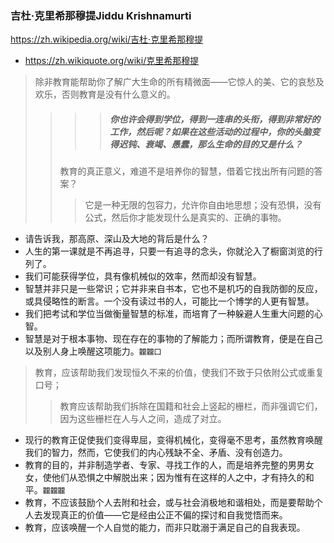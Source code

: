 ### 吉杜·克里希那穆提Jiddu Krishnamurti
https://zh.wikipedia.org/wiki/吉杜·克里希那穆提
- https://zh.wikiquote.org/wiki/克里希那穆提
>除非教育能帮助你了解广大生命的所有精微面——它惊人的美、它的哀愁及欢乐，否则教育是没有什么意义的。
>>>>##### 你也许会得到学位，得到一连串的头衔，得到非常好的工作，然后呢？如果在这些活动的过程中，你的头脑变得迟钝、衰竭、愚蠢，那么生命的目的又是什么？
>>教育的真正意义，难道不是培养你的智慧，借着它找出所有问题的答案？
>>>它是一种无限的包容力，允许你自由地思想；没有恐惧，没有公式，然后你才能发现什么是真实的、正确的事物。
- 请告诉我，那高原、深山及大地的背后是什么？
- 人生的第一课就是不再追寻，只要一有追寻的念头，你就沦入了橱窗浏览的行列了。
- 我们可能获得学位，具有像机械似的效率，然而却没有智慧。
- 智慧并非只是一些常识；它并非来自书本，它也不是机巧的自我防御的反应，或具侵略性的断言。一个没有读过书的人，可能比一个博学的人更有智慧。
- 我们把考试和学位当做衡量智慧的标准，而培育了一种躲避人生重大问题的心智。
- 智慧是对于根本事物、现在存在的事物的了解能力；而所谓教育，便是在自己以及别人身上唤醒这项能力。`龖龖囗`
>教育，应该帮助我们发现恒久不来的价值，使我们不致于只依附公式或重复口号；
>>教育应该帮助我们拆除在国籍和社会上竖起的栅栏，而非强调它们，因为这些栅栏在人与人之间，造成了对立。
- 现行的教育正促使我们变得卑屈，变得机械化，变得毫不思考，虽然教育唤醒我们的智力，然而，它使我们的内心残缺不全、矛盾、没有创造力。
- 教育的目的，并非制造学者、专家、寻找工作的人，而是培养完整的男男女女，使他们从恐惧之中解脱出来；因为惟有在这样的人之中，才有持久的和平。`龖龖龖`
- 教育，不应该鼓励个人去附和社会，或与社会消极地和谐相处，而是要帮助个人去发现真正的价值——它是经由公正不偏的探讨和自我觉悟而来。
- 教育，应该唤醒一个人自觉的能力，而非只耽溺于满足自己的自我表现。